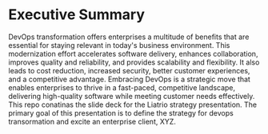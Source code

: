 # Executive Summary
DevOps transformation offers enterprises a multitude of benefits that are essential for staying relevant in today's business environment. This modernization effort accelerates software delivery, enhances collaboration, improves quality and reliability, and provides scalability and flexibility. It also leads to cost reduction, increased security, better customer experiences, and a competitive advantage. Embracing DevOps is a strategic move that enables enterprises to thrive in a fast-paced, competitive landscape, delivering high-quality software while meeting customer needs effectively.
This repo conatinas the slide deck for the Liatrio strategy presentation. The primary goal of this presentation is to define the strategy for devops transormation and excite an enterprise client, XYZ.

